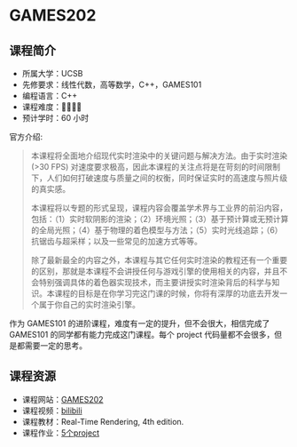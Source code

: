 # GAMES202

## 课程简介

- 所属大学：UCSB
- 先修要求：线性代数，高等数学，C++，GAMES101
- 编程语言：C++
- 课程难度：🌟🌟🌟🌟
- 预计学时：60 小时

官方介绍:

> 本课程将全面地介绍现代实时渲染中的关键问题与解决方法。由于实时渲染 (>30 FPS) 对速度要求极高，因此本课程的关注点将是在苛刻的时间限制下，人们如何打破速度与质量之间的权衡，同时保证实时的高速度与照片级的真实感。
>
> 本课程将以专题的形式呈现，课程内容会覆盖学术界与工业界的前沿内容，包括：（1）实时软阴影的渲染；（2）环境光照；（3）基于预计算或无预计算的全局光照；（4）基于物理的着色模型与方法；（5）实时光线追踪；（6）抗锯齿与超采样；以及一些常见的加速方式等等。
>
> 除了最新最全的内容之外，本课程与其它任何实时渲染的教程还有一个重要的区别，那就是本课程不会讲授任何与游戏引擎的使用相关的内容，并且不会特别强调具体的着色器实现技术，而主要讲授实时渲染背后的科学与知识。本课程的目标是在你学习完这门课的时候，你将有深厚的功底去开发一个属于你自己的实时渲染引擎。

作为 GAMES101 的进阶课程，难度有一定的提升，但不会很大，相信完成了 GAMES101 的同学都有能力完成这门课程。每个 project 代码量都不会很多，但是都需要一定的思考。

## 课程资源

- 课程网站：[GAMES202](https://sites.cs.ucsb.edu/~lingqi/teaching/games202.html)
- 课程视频：[bilibili](https://www.bilibili.com/video/BV1YK4y1T7yY)
- 课程教材：Real-Time Rendering, 4th edition.
- 课程作业：[5个project](http://games-cn.org/forums/topic/games202zuoyehuizong/)
